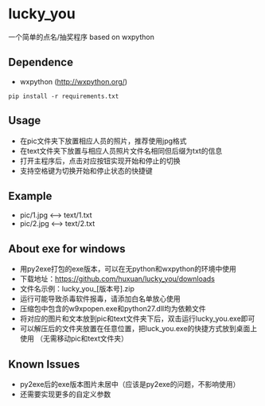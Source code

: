 # lucky_you

一个简单的点名/抽奖程序 based on wxpython

## Dependence

- wxpython (http://wxpython.org/)

```
pip install -r requirements.txt
```

## Usage

- 在pic文件夹下放置相应人员的照片，推荐使用jpg格式
- 在text文件夹下放置与相应人员照片文件名相同但后缀为txt的信息
- 打开主程序后，点击对应按钮实现开始和停止的切换
- 支持空格键为切换开始和停止状态的快捷键

## Example

- pic/1.jpg <--> text/1.txt
- pic/2.jpg <--> text/2.txt

## About exe for windows

- 用py2exe打包的exe版本，可以在无python和wxpython的环境中使用
- 下载地址：https://github.com/huxuan/lucky_you/downloads
- 文件名示例：lucky\_you\_[版本号].zip
- 运行可能导致杀毒软件报毒，请添加白名单放心使用
- 压缩包中包含的w9xpopen.exe和python27.dll均为依赖文件
- 将对应的图片和文本放到pic和text文件夹下后，双击运行lucky\_you.exe即可
- 可以解压后的文件夹放置在任意位置，把luck\_you.exe的快捷方式放到桌面上使用
  （无需移动pic和text文件夹）

## Known Issues

- py2exe后的exe版本图片未居中（应该是py2exe的问题，不影响使用）
- 还需要实现更多的自定义参数
